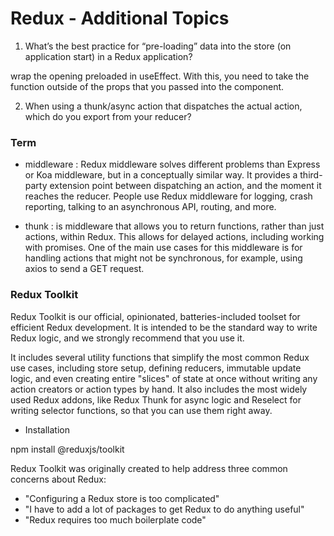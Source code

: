 # Redux - Additional Topics

1. What’s the best practice for “pre-loading” data into the store (on application start) in a Redux application?

 wrap the opening preloaded in useEffect. With this, you need to take the function outside of the props that you passed into the component.

2. When using a thunk/async action that dispatches the actual action, which do you export from your reducer?



### Term

* middleware :
Redux middleware solves different problems than Express or Koa middleware, but in a conceptually similar way. It provides a third-party extension point between dispatching an action, and the moment it reaches the reducer. People use Redux middleware for logging, crash reporting, talking to an asynchronous API, routing, and more.

* thunk  :
is middleware that allows you to return functions, rather than just actions, within Redux. This allows for delayed actions, including working with promises. One of the main use cases for this middleware is for handling actions that might not be synchronous, for example, using axios to send a GET request.



### Redux Toolkit

Redux Toolkit is our official, opinionated, batteries-included toolset for efficient Redux development. It is intended to be the standard way to write Redux logic, and we strongly recommend that you use it.

It includes several utility functions that simplify the most common Redux use cases, including store setup, defining reducers, immutable update logic, and even creating entire "slices" of state at once without writing any action creators or action types by hand. It also includes the most widely used Redux addons, like Redux Thunk for async logic and Reselect for writing selector functions, so that you can use them right away.


* Installation

npm install @reduxjs/toolkit


Redux Toolkit was originally created to help address three common concerns about Redux:

* "Configuring a Redux store is too complicated"
* "I have to add a lot of packages to get Redux to do anything  useful"
* "Redux requires too much boilerplate code"

